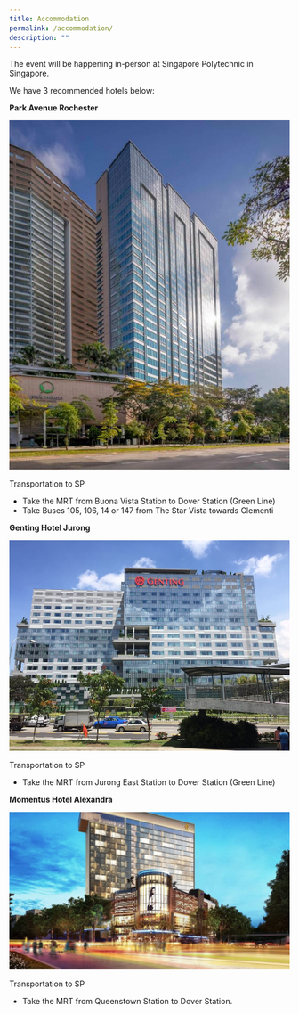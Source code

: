 ```yaml
---
title: Accommodation
permalink: /accommodation/
description: ""
---
```

The event will be happening in-person at Singapore Polytechnic in Singapore.

We have 3 recommended hotels below:

**Park Avenue Rochester**

![](/images/park-avenue-rochester.jpg)

Transportation to SP
* Take the MRT from Buona Vista Station to Dover Station (Green Line)
* Take Buses 105, 106, 14 or 147 from The Star Vista towards Clementi

**Genting Hotel Jurong**

![](/images/genting-hotel-jurong.jpg)

Transportation to SP
* Take the MRT from Jurong East Station to Dover Station (Green Line)


**Momentus Hotel Alexandra**

![](/images/momentus-hotel.jpg)

Transportation to SP
* Take the MRT from Queenstown Station to Dover Station.